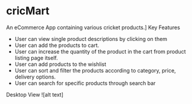 # cricMart
An eCommerce App containing various cricket products.]
Key Features
- User can view single product descriptions by clicking on them
- User can add the products to cart.
- User can increase the quantity of the product in the cart from product listing page itself.
- User can add products to the wishlist
- User can sort and filter the products according to category, price, delivery options.
- User can search for specific products through search bar

Desktop View
![alt text]
